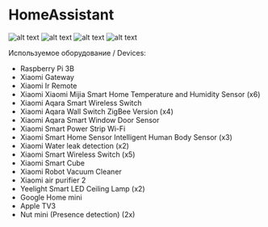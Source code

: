 # HomeAssistant
![alt text](https://user-images.githubusercontent.com/9033473/43629688-a2d2f4cc-9706-11e8-90f9-c2e835283d2a.png)
![alt text](https://user-images.githubusercontent.com/9033473/43629686-a2b62f18-9706-11e8-9628-adb6ea6e6daa.PNG)
![alt text](https://user-images.githubusercontent.com/9033473/43629741-c32f75b0-9706-11e8-974b-13cfef1c4269.png)
![alt text](https://user-images.githubusercontent.com/9033473/43629685-a2917402-9706-11e8-922c-46d465470195.png)

Используемое оборудование / Devices:

* Raspberry Pi 3B
* Xiaomi Gateway
* Xiaomi Ir Remote
* Xiaomi Xiaomi Mijia Smart Home Temperature and Humidity Sensor (x6)
* Xiaomi Aqara Smart Wireless Switch
* Xiaomi Aqara Wall Switch ZigBee Version (x4)
* Xiaomi Aqara Smart Window Door Sensor
* Xiaomi Smart Power Strip Wi-Fi
* Xiaomi Smart Home Sensor Intelligent Human Body Sensor (x3)
* Xiaomi Water leak detection (x2)
* Xiaomi Smart Wireless Switch (x5)
* Xiaomi Smart Cube
* Xiaomi Robot Vacuum Cleaner
* Xiaomi air purifier 2
* Yeelight Smart LED Ceiling Lamp (x2)
* Google Home mini
* Apple TV3
* Nut mini (Presence detection) (2x)
